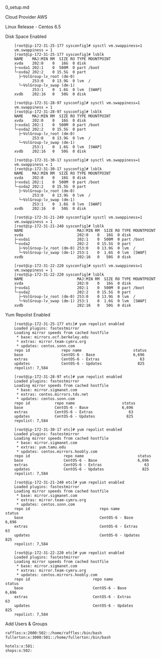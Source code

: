 0_setup.md

Cloud Provider AWS

Linux Release - Centos 6.5

Disk Space Enabled

		[root@ip-172-31-25-177 sysconfig]# sysctl vm.swappiness=1
		vm.swappiness = 1
		[root@ip-172-31-25-177 sysconfig]# lsblk
		NAME    MAJ:MIN RM  SIZE RO TYPE MOUNTPOINT
		xvda    202:0    0   16G  0 disk
		├─xvda1 202:1    0  500M  0 part /boot
		└─xvda2 202:2    0 15.5G  0 part
		  ├─VolGroup-lv_root (dm-0)
		        253:0    0 13.9G  0 lvm  /
		  └─VolGroup-lv_swap (dm-1)
		        253:1    0  1.6G  0 lvm  [SWAP]
		xvdb    202:16   0   50G  0 disk

		[root@ip-172-31-28-97 sysconfig]# sysctl vm.swappiness=1
		vm.swappiness = 1
		[root@ip-172-31-28-97 sysconfig]# lsblk
		NAME    MAJ:MIN RM  SIZE RO TYPE MOUNTPOINT
		xvda    202:0    0   16G  0 disk
		├─xvda1 202:1    0  500M  0 part /boot
		└─xvda2 202:2    0 15.5G  0 part
		  ├─VolGroup-lv_root (dm-0)
		        253:0    0 13.9G  0 lvm  /
		  └─VolGroup-lv_swap (dm-1)
		        253:1    0  1.6G  0 lvm  [SWAP]
		xvdb    202:16   0   50G  0 disk

		[root@ip-172-31-30-17 sysconfig]# sysctl vm.swappiness=1
		vm.swappiness = 1
		[root@ip-172-31-30-17 sysconfig]# lsblk
		NAME    MAJ:MIN RM  SIZE RO TYPE MOUNTPOINT
		xvda    202:0    0   16G  0 disk
		├─xvda1 202:1    0  500M  0 part /boot
		└─xvda2 202:2    0 15.5G  0 part
		  ├─VolGroup-lv_root (dm-0)
		        253:0    0 13.9G  0 lvm  /
		  └─VolGroup-lv_swap (dm-1)
		        253:1    0  1.6G  0 lvm  [SWAP]
		xvdb    202:16   0   50G  0 disk

		[root@ip-172-31-21-240 sysconfig]# sysctl vm.swappiness=1
		vm.swappiness = 1
		[root@ip-172-31-21-240 sysconfig]# lsblk
		NAME                        MAJ:MIN RM  SIZE RO TYPE MOUNTPOINT
		xvda                        202:0    0   16G  0 disk
		├─xvda1                     202:1    0  500M  0 part /boot
		└─xvda2                     202:2    0 15.5G  0 part
		  ├─VolGroup-lv_root (dm-0) 253:0    0 13.9G  0 lvm  /
		  └─VolGroup-lv_swap (dm-1) 253:1    0  1.6G  0 lvm  [SWAP]
		xvdb                        202:16   0   50G  0 disk

		[root@ip-172-31-22-220 sysconfig]# sysctl vm.swappiness=1
		vm.swappiness = 1
		[root@ip-172-31-22-220 sysconfig]# lsblk
		NAME                        MAJ:MIN RM  SIZE RO TYPE MOUNTPOINT
		xvda                        202:0    0   16G  0 disk
		├─xvda1                     202:1    0  500M  0 part /boot
		└─xvda2                     202:2    0 15.5G  0 part
		  ├─VolGroup-lv_root (dm-0) 253:0    0 13.9G  0 lvm  /
		  └─VolGroup-lv_swap (dm-1) 253:1    0  1.6G  0 lvm  [SWAP]
		xvdb                        202:16   0   50G  0 disk

Yum Repolist Enabled

		[root@ip-172-31-25-177 etc]# yum repolist enabled
		Loaded plugins: fastestmirror
		Loading mirror speeds from cached hostfile
		 * base: mirrors.ocf.berkeley.edu
		 * extras: mirror.team-cymru.org
		 * updates: centos.sonn.com
		repo id              repo name                       status
		base                 CentOS-6 - Base                 6,696
		extras               CentOS-6 - Extras                  63
		updates              CentOS-6 - Updates                825
		repolist: 7,584

		[root@ip-172-31-28-97 etc]# yum repolist enabled
		Loaded plugins: fastestmirror
		Loading mirror speeds from cached hostfile
		 * base: mirror.sigmanet.com
		 * extras: centos.mirrors.tds.net
		 * updates: centos.sonn.com
		repo id           repo name                     status
		base              CentOS-6 - Base               6,696
		extras            CentOS-6 - Extras                63
		updates           CentOS-6 - Updates              825
		repolist: 7,584

		[root@ip-172-31-30-17 etc]# yum repolist enabled
		Loaded plugins: fastestmirror
		Loading mirror speeds from cached hostfile
		 * base: mirror.sigmanet.com
		 * extras: yum.tamu.edu
		 * updates: centos.mirrors.hoobly.com
		repo id               repo name                        status
		base                  CentOS-6 - Base                  6,696
		extras                CentOS-6 - Extras                   63
		updates               CentOS-6 - Updates                 825
		repolist: 7,584

		[root@ip-172-31-21-240 etc]# yum repolist enabled
		Loaded plugins: fastestmirror
		Loading mirror speeds from cached hostfile
		 * base: mirror.sigmanet.com
		 * extras: mirror.team-cymru.org
		 * updates: centos.sonn.com
		repo id                               repo name                                         status
		base                                  CentOS-6 - Base                                   6,696
		extras                                CentOS-6 - Extras                                    63
		updates                               CentOS-6 - Updates                                  825
		repolist: 7,584

		[root@ip-172-31-22-220 etc]# yum repolist enabled
		Loaded plugins: fastestmirror
		Loading mirror speeds from cached hostfile
		 * base: mirror.sigmanet.com
		 * extras: mirror.team-cymru.org
		 * updates: centos.mirrors.hoobly.com
		repo id                            repo name                                     status
		base                               CentOS-6 - Base                               6,696
		extras                             CentOS-6 - Extras                                63
		updates                            CentOS-6 - Updates                              825
		repolist: 7,584


Add Users & Groups

	raffles:x:2000:502::/home/raffles:/bin/bash
	fullerton:x:3000:501::/home/fullerton:/bin/bash

	hotels:x:501:
	shops:x:502:


